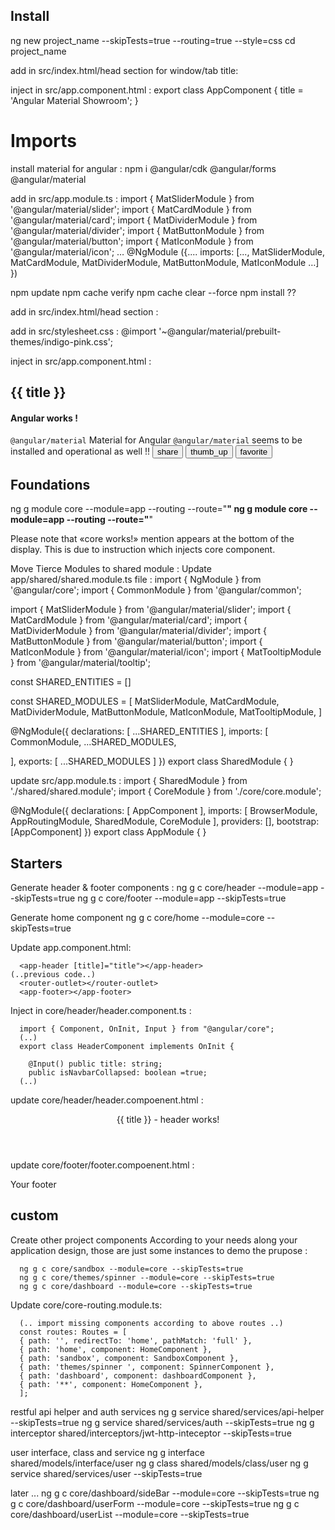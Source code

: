 ## Install
ng new project_name --skipTests=true --routing=true --style=css
cd project_name

add in src/index.html/head section for window/tab title:
<title>Angular Material Showroom</title>

inject in src/app.component.html :
export class AppComponent {
  title = 'Angular Material Showroom';
}

# Imports

install material for angular :
npm i @angular/cdk @angular/forms @angular/material

add in src/app.module.ts :
import { MatSliderModule } from '@angular/material/slider';
import { MatCardModule } from '@angular/material/card';
import { MatDividerModule } from '@angular/material/divider';
import { MatButtonModule } from '@angular/material/button';
import { MatIconModule } from '@angular/material/icon';
…
@NgModule ({....
  imports: [...,
  MatSliderModule,
  MatCardModule,
  MatDividerModule,
  MatButtonModule,
  MatIconModule
…]
})

npm update
npm cache verify
npm cache clear --force
npm install ??

add in src/index.html/head section :
<link rel="stylesheet" href="https://fonts.googleapis.com/icon?family=Material+Icons">

add in src/stylesheet.css :
@import '~@angular/material/prebuilt-themes/indigo-pink.css';

inject in src/app.component.html :
<div class="mat-app-background basic-container">
  <!-- <hr> -->
  <mat-divider></mat-divider>
  <h2>{{ title }}</h2>
  <h4>Angular works ! </h4>
  <mat-divider></mat-divider>
  <!-- <mat-slider min="1" max="100" step="1" value="1">material is loaded !</mat-slider> -->
  <mat-card>
    <mat-card-header>
      <mat-card-title><code>@angular/material</code></mat-card-title>
      <mat-card-subtitle>Material for Angular</mat-card-subtitle>
    </mat-card-header>
    <mat-card-content>
      <code>@angular/material</code> seems to be installed and operational as well !!
    </mat-card-content>
    <mat-card-actions>
      <button mat-icon-button aria-label="Share"><mat-icon>share</mat-icon></button>
      <button mat-icon-button aria-label="Like" color="primary"><mat-icon>thumb_up</mat-icon></button>
      <button mat-icon-button aria-label="Love" color="warn"><mat-icon>favorite</mat-icon></button>
    </mat-card-actions>
  </mat-card>
  <mat-divider></mat-divider>
  <!-- <p><code>Fontawesome</code> works also !! <fa-icon icon="check"></fa-icon> ...<fa-icon icon="coffee"></fa-icon></p> -->
  <router-outlet></router-outlet>
</div>


## Foundations
ng g module core --module=app --routing --route="**"
ng g module core --module=app --routing --route="**"

Please note that «core works!» mention appears at the bottom of the display. This is due to <router-outlet></router-outlet> instruction which injects core component. 

Move Tierce Modules to shared module : Update app/shared/shared.module.ts file : 
import { NgModule } from '@angular/core';
import { CommonModule } from '@angular/common';

import { MatSliderModule } from '@angular/material/slider';
import { MatCardModule } from '@angular/material/card';
import { MatDividerModule } from '@angular/material/divider';
import { MatButtonModule } from '@angular/material/button';
import { MatIconModule } from '@angular/material/icon';
import { MatTooltipModule } from '@angular/material/tooltip';

const SHARED_ENTITIES = []

const SHARED_MODULES = [
  MatSliderModule,
  MatCardModule,
  MatDividerModule,
  MatButtonModule,
  MatIconModule,
  MatTooltipModule,
]

@NgModule({
  declarations: [
    ...SHARED_ENTITIES
  ],
  imports: [
    CommonModule,
    ...SHARED_MODULES,

  ],
  exports: [
    ...SHARED_MODULES
  ]
})
export class SharedModule { }

update src/app.module.ts :
import { SharedModule } from './shared/shared.module';
import { CoreModule } from './core/core.module';



@NgModule({
  declarations: [
    AppComponent
  ],
  imports: [
    BrowserModule,
    AppRoutingModule,
    SharedModule,
    CoreModule
  ],
  providers: [],
  bootstrap: [AppComponent]
})
export class AppModule { }


## Starters

Generate header & footer components :
ng g c core/header --module=app --skipTests=true
ng g c core/footer --module=app --skipTests=true

Generate home component 
ng g c core/home --module=core --skipTests=true

Update app.component.html:

	  <app-header [title]="title"></app-header>
    (..previous code..)
	  <router-outlet></router-outlet>
	  <app-footer></app-footer>

Inject in core/header/header.component.ts :

	  import { Component, OnInit, Input } from "@angular/core";
	  (..)
	  export class HeaderComponent implements OnInit {
	 
	    @Input() public title: string;
	    public isNavbarCollapsed: boolean =true;
	  (..)

update core/header/header.compoenent.html :
<header fxLayout="row" fxLayoutAlign="start center">
    <p>{{ title }} - header works!</p>
</header>    

update core/footer/footer.compoenent.html :
<footer fxLayout="row" fxLayoutAlign="start center">
  Your footer
</footer>


## custom

Create other project components
According to your needs along your application design, those are just some instances to demo the prupose :

	  ng g c core/sandbox --module=core --skipTests=true
	  ng g c core/themes/spinner --module=core --skipTests=true
	  ng g c core/dashboard --module=core --skipTests=true

Update core/core-routing.module.ts:

	  (.. import missing components according to above routes ..)
	  const routes: Routes = [
	  { path: '', redirectTo: 'home', pathMatch: 'full' },
	  { path: 'home', component: HomeComponent },
	  { path: 'sandbox', component: SandboxComponent },
	  { path: 'themes/spinner ', component: SpinnerComponent },
	  { path: 'dashboard', component: dashboardComponent },
	  { path: '**', component: HomeComponent },
	  ];

restful api helper and auth services
    ng g service shared/services/api-helper --skipTests=true
    ng g service shared/services/auth --skipTests=true
    ng g interceptor shared/interceptors/jwt-http-inteceptor --skipTests=true

user interface, class and service
    ng g interface shared/models/interface/user
    ng g class shared/models/class/user
    ng g service shared/services/user --skipTests=true

later ...
	  ng g c core/dashboard/sideBar --module=core --skipTests=true
	  ng g c core/dashboard/userForm --module=core --skipTests=true
	  ng g c core/dashboard/userList --module=core --skipTests=true

